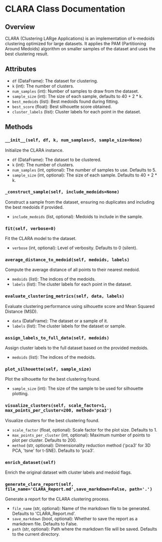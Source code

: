 # CLARA Class Documentation

## Overview
CLARA (Clustering LARge Applications) is an implementation of k-medoids clustering optimized for large datasets. It applies the PAM (Partitioning Around Medoids) algorithm on smaller samples of the dataset and uses the best clustering result.

## Attributes
- `df` (DataFrame): The dataset for clustering.
- `k` (int): The number of clusters.
- `num_samples` (int): Number of samples to draw from the dataset.
- `sample_size` (int): The size of each sample, defaults to 40 + 2 * k.
- `best_medoids` (list): Best medoids found during fitting.
- `best_score` (float): Best silhouette score obtained.
- `cluster_labels` (list): Cluster labels for each point in the dataset.

## Methods
### `__init__(self, df, k, num_samples=5, sample_size=None)`
Initialize the CLARA instance.
- `df` (DataFrame): The dataset to be clustered.
- `k` (int): The number of clusters.
- `num_samples` (int, optional): The number of samples to use. Defaults to 5.
- `sample_size` (int, optional): The size of each sample. Defaults to 40 + 2 * k.

### `_construct_sample(self, include_medoids=None)`
Construct a sample from the dataset, ensuring no duplicates and including the best medoids if provided.
- `include_medoids` (list, optional): Medoids to include in the sample.

### `fit(self, verbose=0)`
Fit the CLARA model to the dataset.
- `verbose` (int, optional): Level of verbosity. Defaults to 0 (silent).

### `average_distance_to_medoid(self, medoids, labels)`
Compute the average distance of all points to their nearest medoid.
- `medoids` (list): The indices of the medoids.
- `labels` (list): The cluster labels for each point in the dataset.

### `evaluate_clustering_metrics(self, data, labels)`
Evaluate clustering performance using silhouette score and Mean Squared Distance (MSD).
- `data` (DataFrame): The dataset or a sample of it.
- `labels` (list): The cluster labels for the dataset or sample.

### `assign_labels_to_full_data(self, medoids)`
Assign cluster labels to the full dataset based on the provided medoids.
- `medoids` (list): The indices of the medoids.

### `plot_silhouette(self, sample_size)`
Plot the silhouette for the best clustering found.
- `sample_size` (int): The size of the sample to be used for silhouette plotting.

### `visualize_clusters(self, scale_factor=1, max_points_per_cluster=200, method='pca3')`
Visualize clusters for the best clustering found.
- `scale_factor` (float, optional): Scale factor for the plot size. Defaults to 1.
- `max_points_per_cluster` (int, optional): Maximum number of points to plot per cluster. Defaults to 200.
- `method` (str, optional): Dimensionality reduction method ('pca3' for 3D PCA, 'tsne' for t-SNE). Defaults to 'pca3'.

### `enrich_dataset(self)`
Enrich the original dataset with cluster labels and medoid flags.

### `generate_clara_report(self, file_name='CLARA_Report.md',save_markdown=False, path='.')`
Generate a report for the CLARA clustering process.
- `file_name` (str, optional): Name of the markdown file to be generated. Defaults to 'CLARA_Report.md'.
- `save_markdown` (bool, optional): Whether to save the report as a markdown file. Defaults to False.
- `path` (str, optional): Path where the markdown file will be saved. Defaults to the current directory.
